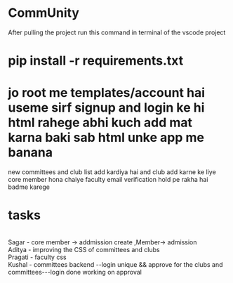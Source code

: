# CommUnity
After pulling the project run this command in terminal of the vscode project
# pip install -r requirements.txt
# jo root me templates/account hai useme sirf signup and login ke hi html rahege abhi kuch add mat karna baki sab html unke app me banana
new committees and club list add kardiya hai and club add karne ke liye core member hona chaiye 
faculty email verification hold pe rakha hai badme karege
<br>
# tasks
<br>
Sagar - core member -> addmission create ,Member-> admission
<br>
Aditya - improving the CSS of committees and clubs 
<br>
Pragati - faculty css
<br>
Kushal - committees backend --login unique && approve for the clubs and committees---login done working on approval
<br>
